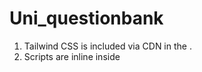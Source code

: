 # Uni_questionbank
1. Tailwind CSS is included via CDN in the <head>.
2. Scripts are inline inside <script> tag at the bottom of the HTML.
3. Tailwind CSS used via CDN.
4. inline js e kichu problem ache, jar karone mobile view e initially shob thik thak thakleo jokhon onno kono page theke dashboard e back ashe tokhon messed up hoye jaay.